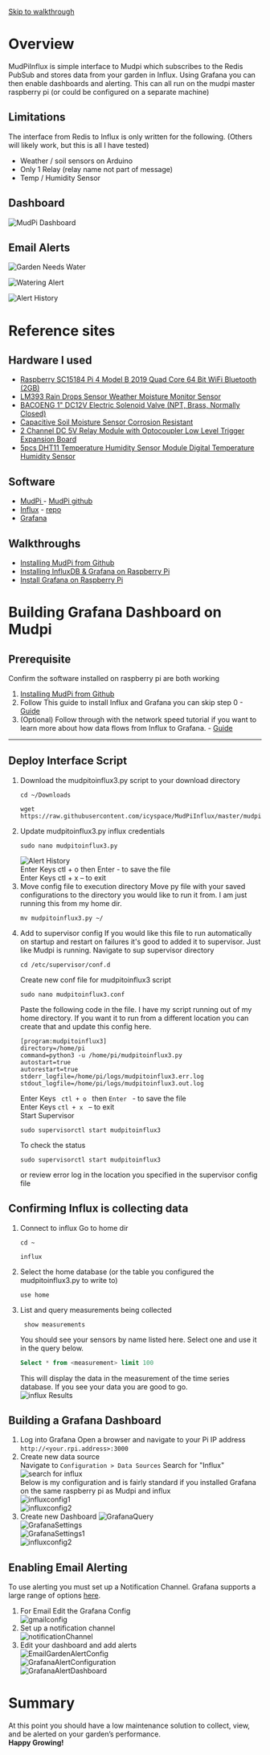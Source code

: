 [Skip to walkthrough](https://github.com/icyspace/MudPiInflux#building-grafana-dashbard-on-mudpi)

# Overview
MudPiInflux is simple interface to Mudpi which subscribes to the Redis PubSub and stores data from your garden in Influx.  Using Grafana you can then enable dashboards and alerting.  This can all run on the mudpi master raspberry pi (or could be configured on a separate machine)

## Limitations 
The interface from Redis to Influx is only written for the following.  (Others will likely work, but this is all I have tested)
* Weather / soil sensors on Arduino 
* Only 1 Relay (relay name not part of message)
* Temp / Humidity Sensor 

## Dashboard
![MudPi Dashboard](https://raw.githubusercontent.com/icyspace/MudPiInflux/master/img/MudpiGrafanaDashboard.png)

## Email Alerts
![Garden Needs Water](https://raw.githubusercontent.com/icyspace/MudPiInflux/master/img/Garden%20Needs%20Water%20Alert.png)

![Watering Alert](https://raw.githubusercontent.com/icyspace/MudPiInflux/master/img/Automated%20Watering%20Alert.png)

![Alert History](https://raw.githubusercontent.com/icyspace/MudPiInflux/master/img/Alert%20Activation%20History.png)

# Reference sites
## Hardware I used
* [Raspberry SC15184 Pi 4 Model B 2019 Quad Core 64 Bit WiFi Bluetooth (2GB)](http://amzn.com/B07TD42S27)
* [LM393 Rain Drops Sensor Weather Moisture Monitor Sensor](http://amzn.com/B01DK29K28)
* [BACOENG 1" DC12V Electric Solenoid Valve (NPT, Brass, Normally Closed)](http://amzn.com/B010LT2D3Q)
* [Capacitive Soil Moisture Sensor Corrosion Resistant](http://amzn.com/B07SYBSHGX)
* [2 Channel DC 5V Relay Module with Optocoupler Low Level Trigger Expansion Board](http://amzn.com/B00E0NTPP4)
* [5pcs DHT11 Temperature Humidity Sensor Module Digital Temperature Humidity Sensor](http://amzn.com/B01DKC2GQ0)

## Software 
* [MudPi ](https://mudpi.app/) - [MudPi github](https://github.com/mudpi)
* [Influx](https://www.influxdata.com/) - [repo](https://repos.influxdata.com/debian/)
* [Grafana](https://grafana.com/) 

## Walkthroughs 
* [Installing MudPi from Github](https://mudpi.app/guides/6)
* [Installing InfluxDB & Grafana on Raspberry Pi](https://simonhearne.com/2020/pi-influx-grafana/)
* [Install Grafana on Raspberry Pi](https://grafana.com/tutorials/install-grafana-on-raspberry-pi/#1)

# Building Grafana Dashboard on Mudpi
## Prerequisite 
Confirm the software installed on raspberry pi are both working  
1. [Installing MudPi from Github](https://mudpi.app/guides/6)
1. Follow This guide to install Influx and Grafana you can skip step 0 - [Guide](https://simonhearne.com/2020/pi-influx-grafana/)
1. (Optional) Follow through with the network speed tutorial if you want to learn more about how data flows from Influx to Grafana. - [Guide](https://simonhearne.com/2020/pi-speedtest-influx)

***

## Deploy Interface Script
1. Download the mudpitoinflux3.py script to your download directory <br/>
    ```shell
    cd ~/Downloads 
    ```
    ```shell
    wget https://raw.githubusercontent.com/icyspace/MudPiInflux/master/mudpitoinflux3.py
    ```
1. Update mudpitoinflux3.py influx credentials <br/>
    ```shell
    sudo nano mudpitoinflux3.py
    ```
    ![Alert History](https://raw.githubusercontent.com/icyspace/MudPiInflux/master/img/mudpiinfluxscriptupdate.png) <br/>
    Enter Keys ctl + o  then Enter - to save the file  <br/>
    Enter Keys ctl + x – to exit 
1. Move config file to execution directory
    Move py file with your saved configurations to the directory you would like to run it from.  I am just running this from my home dir. 
    ```shell
    mv mudpitoinflux3.py ~/
    ```
1. Add to supervisor config
    If you would like this file to run automatically on startup and restart on failures it's good to added it to supervisor.  Just like Mudpi is running. 
    Navigate to sup supervisor directory <br/>
    ```shell
    cd /etc/supervisor/conf.d
    ```
    Create new conf file for mudpitoinflux3 script <br/>
    ```shell
    sudo nano mudpitoinflux3.conf 
    ```
    Paste the following code in the file.  I have my script running out of my home directory.  If you want it to run from a different location you can create that and update this config here. <br/>
    ```
    [program:mudpitoinflux3]
    directory=/home/pi
    command=python3 -u /home/pi/mudpitoinflux3.py
    autostart=true
    autorestart=true
    stderr_logfile=/home/pi/logs/mudpitoinflux3.err.log
    stdout_logfile=/home/pi/logs/mudpitoinflux3.out.log 
    ``` 
    Enter Keys <code> ctl + o </code>  then <code>Enter </code> - to save the file  <br/>
    Enter Keys <code>ctl + x </code> – to exit <br/> 
    Start Supervisor 
    ```shell
    sudo supervisorctl start mudpitoinflux3
    ```
    To check the status
    ```shell
    sudo supervisorctl start mudpitoinflux3
    ```
    or review error log in the location you specified in the supervisor config file
## Confirming Influx is collecting data 
1. Connect to influx
    Go to home dir
    ```shell 
    cd ~ 
    ```
    ```shell 
    influx 
    ```
1. Select the home database (or the table you configured the mudpitoinflux3.py to write to)
    ```shell 
    use home 
    ```
1. List and query measurements being collected   
   ```shell 
    show measurements 
    ```
    You should see your sensors by name listed here.  Select one and use it in the query below. 
    ```sql 
    Select * from <measurement> limit 100 
    ```
    This will display the data in the measurement of the time series database. If you see your data you are good to go.  
    ![influx Results](https://raw.githubusercontent.com/icyspace/MudPiInflux/master/img/influxquery.png)

## Building a Grafana Dashboard
1. Log into Grafana 
    Open a browser and navigate to your Pi IP address ``` http://<your.rpi.address>:3000 ```
1. Create new data source <br/> 
    Navigate to ``` Configuration > Data Sources ```
    Search for "Influx"
    ![search for influx](https://raw.githubusercontent.com/icyspace/MudPiInflux/master/img/SelectInfluxDataSource.png) <br/>
    Below is my configuration and is fairly standard if you installed Grafana on the same raspberry pi as Mudpi and influx <br/>
    ![influxconfig1](https://raw.githubusercontent.com/icyspace/MudPiInflux/master/img/InfluxConfiguration1.png) <br/>
    ![influxconfig2](https://raw.githubusercontent.com/icyspace/MudPiInflux/master/img/InfluxConfiguration2.png) <br/>
1. Create new Dashboard 
![GrafanaQuery](https://raw.githubusercontent.com/icyspace/MudPiInflux/master/img/GrafanaQuery.png)<br/>
![GrafanaSettings](https://raw.githubusercontent.com/icyspace/MudPiInflux/master/img/GrafanaSettings.png)<br/>
![GrafanaSettings1](https://raw.githubusercontent.com/icyspace/MudPiInflux/master/img/GrafanaSettings1.png)<br/>
![influxconfig2](https://raw.githubusercontent.com/icyspace/MudPiInflux/master/img/InfluxConfiguration2.png)<br/>
## Enabling Email Alerting 
To use alerting you must set up a Notification Channel.  Grafana supports a large range of options [here](https://grafana.com/docs/grafana/latest/alerting/notifications/). 
1. For Email Edit the Grafana Config <br/>
    ![gmailconfig](https://raw.githubusercontent.com/icyspace/MudPiInflux/master/img/gmailconfig.png)<br/>
1. Set up a notification channel <br/>
    ![notificationChannel](https://raw.githubusercontent.com/icyspace/MudPiInflux/master/img/notificationChannel.png)    <br/>
1. Edit your dashboard and add alerts <br/>
    ![EmailGardenAlertConfig](https://raw.githubusercontent.com/icyspace/MudPiInflux/master/img/EmailGardenAlertConfig.png)<br/>
    ![GrafanaAlertConfiguration](https://raw.githubusercontent.com/icyspace/MudPiInflux/master/img/GrafanaAlertConfiguration.png) <br/>
    ![GrafanaAlertDashboard](https://raw.githubusercontent.com/icyspace/MudPiInflux/master/img/GrafanaAlertDashboard.png)<br/>
# Summary
At this point you should have a low maintenance  solution to collect, view, and be alerted on your garden’s performance.  
<b> Happy Growing! </b>
